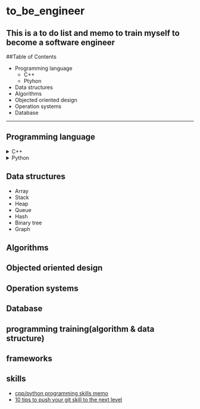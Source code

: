 # to_be_engineer
This is a to do list and memo to train myself to become a software engineer
---
##Table of Contents
- Programming language
    - C++
    - Ptyhon
- Data structures
- Algorithms
- Objected oriented design
- Operation systems
- Database

---
## Programming language
<details>
<summary> C++ </summary>

- Basic concept
- Self-memo
</details>

<details>
<summary> Python </summary>

- Basic concept
- Self-memo
</details>

## Data structures
- Array
- Stack
- Heap
- Queue
- Hash
- Binary tree
- Graph

## Algorithms

## Objected oriented design

## Operation systems

## Database

## programming training(algorithm & data structure)


## frameworks

## skills 
+ [cpp/python programming skills memo](https://github.com/penglaige/to_be_engineer/blob/master/leetcode/README.md)
+ [10 tips to push your git skill to the next level](https://www.sitepoint.com/10-tips-git-next-level/)
